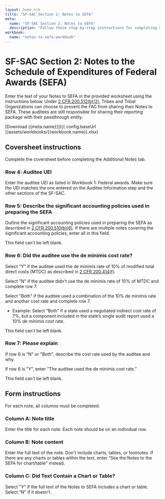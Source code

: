 ```yaml
---
layout: home.njk
title: "SF-SAC Section 2: Notes to SEFA"
meta:
  name: "SF-SAC Section 2: Notes to SEFA"
  description: "Follow these step-by-step instructions for completing SF-SAC Section 2: Notes to SEFA."
workbook:
  name: "notes-to-sefa-workbook"
---
```


# SF-SAC Section 2: Notes to the Schedule of Expenditures of Federal Awards (SEFA)

Enter the text of your Notes to SEFA in the provided worksheet using the instructions below. Under [2 CFR 200.512(b)(2)](https://www.ecfr.gov/current/title-2/part-200/section-200.512#p-200.512(b)(2)), Tribes and Tribal Organizations can choose to prevent the FAC from sharing their Notes to SEFA. These auditees are still responsible for sharing their reporting package with their passthrough entity.

[Download {{meta.name}}]({{ config.baseUrl }}assets/workbooks/{{workbook.name}}.xlsx)

## Coversheet instructions

Complete the coversheet before completing the Additional Notes tab.

### Row 4: Auditee UEI

Enter the auditee UEI as listed in Workbook 1: Federal awards.  Make sure the UEI matches the one entered on the Auditee Information step and the other sections of the SF-SAC.

### Row 5: Describe the significant accounting policies used in preparing the SEFA

Outline the significant accounting policies used in preparing the SEFA as described in [2 CFR 200.510(b)(6)](https://www.ecfr.gov/current/title-2/part-200/section-200.510#p-200.510(b)(6)). If there are multiple notes covering the significant accounting policies, enter all in this field.

This field can't be left blank.

### Row 6: Did the auditee use the de minimis cost rate?

Select "Y" if the auditee used the de minimis rate of 10% of modified total direct costs (MTDC) as described in [2 CFR 200.414(f)](https://www.ecfr.gov/current/title-2/part-200/section-200.414#p-200.414(f)).

Select "N" if the auditee didn't use the de minimis rate of 10% of MTDC and complete row 7.

Select "Both" if the auditee used a combination of the 10% de minimis rate and another cost rate and complete row 7.
- Example: Select “Both” if a state used a negotiated indirect cost rate of 7%, but a component included in the state’s single audit report used a 10% de minimis cost rate.

This field can't be left blank.

### Row 7: Please explain

If row 6 is "N" or "Both", describe the cost rate used by the auditee and why.

If row 6 is "Y", enter "The auditee used the de minimis cost rate."

This field can't be left blank.

## Form instructions

For each note, all columns must be completed.

### Column A: Note title

Enter the title for each note. Each note should be on an individual row.

### Column B: Note content

Enter the full text of the note. Don't include charts, tables, or footnotes. If there are any charts or tables within the text, enter “See the Notes to the SEFA for chart/table” instead.

### Column C: Did Text Contain a Chart or Table?

Select "Y" if the full text of the Notes to SEFA includes a chart or table. Select "N" if it doesn't.